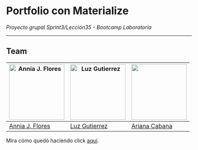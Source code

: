 # Portfolio con Materialize

*Proyecto grupal Sprint3/Lección35 - Bootcamp Laboratoria*




----------------------------------------------------------------------------------
## Team

<a href="https://github.com/itsandromeda"><img src="https://s-media-cache-ak0.pinimg.com/564x/fb/13/a5/fb13a5993e465a069ec453e56e560797.jpg" alt="Annia J. Flores" height="150"></a> | <a href="https://github.com/mili01gm"><img src="https://avatars1.githubusercontent.com/u/25906448?v=3&s=460" alt="Luz Gutierrez" height="150"></a> | <a href="https://github.com/arianacabana09"><img src="https://trello-avatars.s3.amazonaws.com/50b781542e67884e24821bf2dda1c0ba/original.png" height="150"></a>
|---|---|---|
[Annia J. Flores](https://github.com/itsandromeda) | [Luz Gutierrez](https://github.com/mili01gm) | [Ariana Cabana](https://github.com/arianacabana09)

Mira cómo quedó haciendo click [aquí](https://mili01gm.github.io/portfolio-materialize/).
